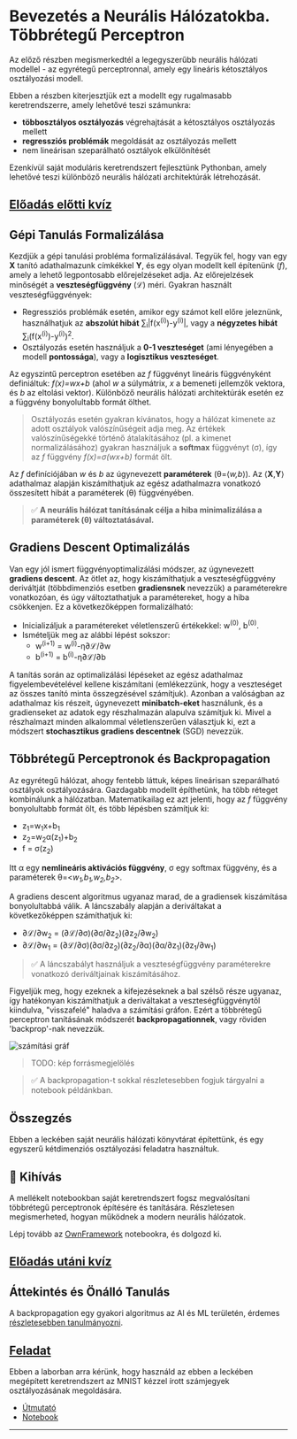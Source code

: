 <!--
CO_OP_TRANSLATOR_METADATA:
{
  "original_hash": "789d6c3fb6fc7948a470b33078a5983a",
  "translation_date": "2025-09-23T11:15:47+00:00",
  "source_file": "lessons/3-NeuralNetworks/04-OwnFramework/README.md",
  "language_code": "hu"
}
-->
# Bevezetés a Neurális Hálózatokba. Többrétegű Perceptron

Az előző részben megismerkedtél a legegyszerűbb neurális hálózati modellel - az egyrétegű perceptronnal, amely egy lineáris kétosztályos osztályozási modell.

Ebben a részben kiterjesztjük ezt a modellt egy rugalmasabb keretrendszerre, amely lehetővé teszi számunkra:

* **többosztályos osztályozás** végrehajtását a kétosztályos osztályozás mellett
* **regressziós problémák** megoldását az osztályozás mellett
* nem lineárisan szeparálható osztályok elkülönítését

Ezenkívül saját moduláris keretrendszert fejlesztünk Pythonban, amely lehetővé teszi különböző neurális hálózati architektúrák létrehozását.

## [Előadás előtti kvíz](https://ff-quizzes.netlify.app/en/ai/quiz/7)

## Gépi Tanulás Formalizálása

Kezdjük a gépi tanulási probléma formalizálásával. Tegyük fel, hogy van egy **X** tanító adathalmazunk címkékkel **Y**, és egy olyan modellt kell építenünk (*f*), amely a lehető legpontosabb előrejelzéseket adja. Az előrejelzések minőségét a **veszteségfüggvény** (&lagran;) méri. Gyakran használt veszteségfüggvények:

* Regressziós problémák esetén, amikor egy számot kell előre jeleznünk, használhatjuk az **abszolút hibát** &sum;<sub>i</sub>|f(x<sup>(i)</sup>)-y<sup>(i)</sup>|, vagy a **négyzetes hibát** &sum;<sub>i</sub>(f(x<sup>(i)</sup>)-y<sup>(i)</sup>)<sup>2</sup>.
* Osztályozás esetén használjuk a **0-1 veszteséget** (ami lényegében a modell **pontossága**), vagy a **logisztikus veszteséget**.

Az egyszintű perceptron esetében az *f* függvényt lineáris függvényként definiáltuk: *f(x)=wx+b* (ahol *w* a súlymátrix, *x* a bemeneti jellemzők vektora, és *b* az eltolási vektor). Különböző neurális hálózati architektúrák esetén ez a függvény bonyolultabb formát ölthet.

> Osztályozás esetén gyakran kívánatos, hogy a hálózat kimenete az adott osztályok valószínűségeit adja meg. Az értékek valószínűségekké történő átalakításához (pl. a kimenet normalizálásához) gyakran használjuk a **softmax** függvényt (&sigma;), így az *f* függvény *f(x)=&sigma;(wx+b)* formát ölt.

Az *f* definíciójában *w* és *b* az úgynevezett **paraméterek** (&theta;=⟨*w,b*⟩). Az ⟨**X**,**Y**⟩ adathalmaz alapján kiszámíthatjuk az egész adathalmazra vonatkozó összesített hibát a paraméterek (&theta;) függvényében.

> ✅ **A neurális hálózat tanításának célja a hiba minimalizálása a paraméterek (&theta;) változtatásával.**

## Gradiens Descent Optimalizálás

Van egy jól ismert függvényoptimalizálási módszer, az úgynevezett **gradiens descent**. Az ötlet az, hogy kiszámíthatjuk a veszteségfüggvény deriváltját (többdimenziós esetben **gradiensnek** nevezzük) a paraméterekre vonatkozóan, és úgy változtathatjuk a paramétereket, hogy a hiba csökkenjen. Ez a következőképpen formalizálható:

* Inicializáljuk a paramétereket véletlenszerű értékekkel: w<sup>(0)</sup>, b<sup>(0)</sup>.
* Ismételjük meg az alábbi lépést sokszor:
    - w<sup>(i+1)</sup> = w<sup>(i)</sup>-&eta;&part;&lagran;/&part;w
    - b<sup>(i+1)</sup> = b<sup>(i)</sup>-&eta;&part;&lagran;/&part;b

A tanítás során az optimalizálási lépéseket az egész adathalmaz figyelembevételével kellene kiszámítani (emlékezzünk, hogy a veszteséget az összes tanító minta összegzésével számítjuk). Azonban a valóságban az adathalmaz kis részeit, úgynevezett **minibatch-eket** használunk, és a gradienseket az adatok egy részhalmazán alapulva számítjuk ki. Mivel a részhalmazt minden alkalommal véletlenszerűen választjuk ki, ezt a módszert **stochasztikus gradiens descentnek** (SGD) nevezzük.

## Többrétegű Perceptronok és Backpropagation

Az egyrétegű hálózat, ahogy fentebb láttuk, képes lineárisan szeparálható osztályok osztályozására. Gazdagabb modellt építhetünk, ha több réteget kombinálunk a hálózatban. Matematikailag ez azt jelenti, hogy az *f* függvény bonyolultabb formát ölt, és több lépésben számítjuk ki:
* z<sub>1</sub>=w<sub>1</sub>x+b<sub>1</sub>
* z<sub>2</sub>=w<sub>2</sub>&alpha;(z<sub>1</sub>)+b<sub>2</sub>
* f = &sigma;(z<sub>2</sub>)

Itt &alpha; egy **nemlineáris aktivációs függvény**, &sigma; egy softmax függvény, és a paraméterek &theta;=<*w<sub>1</sub>,b<sub>1</sub>,w<sub>2</sub>,b<sub>2</sub>*>.

A gradiens descent algoritmus ugyanaz marad, de a gradiensek kiszámítása bonyolultabbá válik. A láncszabály alapján a deriváltakat a következőképpen számíthatjuk ki:

* &part;&lagran;/&part;w<sub>2</sub> = (&part;&lagran;/&part;&sigma;)(&part;&sigma;/&part;z<sub>2</sub>)(&part;z<sub>2</sub>/&part;w<sub>2</sub>)
* &part;&lagran;/&part;w<sub>1</sub> = (&part;&lagran;/&part;&sigma;)(&part;&sigma;/&part;z<sub>2</sub>)(&part;z<sub>2</sub>/&part;&alpha;)(&part;&alpha;/&part;z<sub>1</sub>)(&part;z<sub>1</sub>/&part;w<sub>1</sub>)

> ✅ A láncszabályt használjuk a veszteségfüggvény paraméterekre vonatkozó deriváltjainak kiszámításához.

Figyeljük meg, hogy ezeknek a kifejezéseknek a bal szélső része ugyanaz, így hatékonyan kiszámíthatjuk a deriváltakat a veszteségfüggvénytől kiindulva, "visszafelé" haladva a számítási gráfon. Ezért a többrétegű perceptron tanításának módszerét **backpropagationnek**, vagy röviden 'backprop'-nak nevezzük.

<img alt="számítási gráf" src="images/ComputeGraphGrad.png"/>

> TODO: kép forrásmegjelölés

> ✅ A backpropagation-t sokkal részletesebben fogjuk tárgyalni a notebook példánkban.  

## Összegzés

Ebben a leckében saját neurális hálózati könyvtárat építettünk, és egy egyszerű kétdimenziós osztályozási feladatra használtuk.

## 🚀 Kihívás

A mellékelt notebookban saját keretrendszert fogsz megvalósítani többrétegű perceptronok építésére és tanítására. Részletesen megismerheted, hogyan működnek a modern neurális hálózatok.

Lépj tovább az [OwnFramework](OwnFramework.ipynb) notebookra, és dolgozd ki.

## [Előadás utáni kvíz](https://ff-quizzes.netlify.app/en/ai/quiz/8)

## Áttekintés és Önálló Tanulás

A backpropagation egy gyakori algoritmus az AI és ML területén, érdemes [részletesebben tanulmányozni](https://wikipedia.org/wiki/Backpropagation).

## [Feladat](lab/README.md)

Ebben a laborban arra kérünk, hogy használd az ebben a leckében megépített keretrendszert az MNIST kézzel írott számjegyek osztályozásának megoldására.

* [Útmutató](lab/README.md)
* [Notebook](lab/MyFW_MNIST.ipynb)

---

